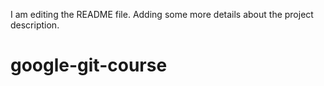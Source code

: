 I am editing the README file. Adding some more details about the project description.
# google-git-course
